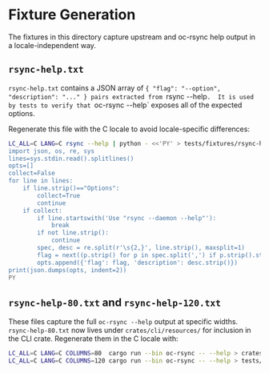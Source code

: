 # Fixture Generation

The fixtures in this directory capture upstream and oc-rsync help output in a
locale-independent way.

## `rsync-help.txt`

`rsync-help.txt` contains a JSON array of `{ "flag": "--option", "description": "..." }
pairs extracted from `rsync --help`.  It is used by tests to verify that
`oc-rsync --help` exposes all of the expected options.

Regenerate this file with the C locale to avoid locale-specific differences:

```sh
LC_ALL=C LANG=C rsync --help | python - <<'PY' > tests/fixtures/rsync-help.txt
import json, os, re, sys
lines=sys.stdin.read().splitlines()
opts=[]
collect=False
for line in lines:
    if line.strip()=="Options":
        collect=True
        continue
    if collect:
        if line.startswith('Use "rsync --daemon --help"'):
            break
        if not line.strip():
            continue
        spec, desc = re.split(r'\s{2,}', line.strip(), maxsplit=1)
        flag = next((p.strip() for p in spec.split(',') if p.strip().startswith('--')), spec.strip())
        opts.append({'flag': flag, 'description': desc.strip()})
print(json.dumps(opts, indent=2))
PY
```

## `rsync-help-80.txt` and `rsync-help-120.txt`

These files capture the full `oc-rsync --help` output at specific widths.
`rsync-help-80.txt` now lives under `crates/cli/resources/` for inclusion in the
CLI crate. Regenerate them in the C locale with:

```sh
LC_ALL=C LANG=C COLUMNS=80  cargo run --bin oc-rsync -- --help > crates/cli/resources/rsync-help-80.txt
LC_ALL=C LANG=C COLUMNS=120 cargo run --bin oc-rsync -- --help > tests/fixtures/rsync-help-120.txt
```
